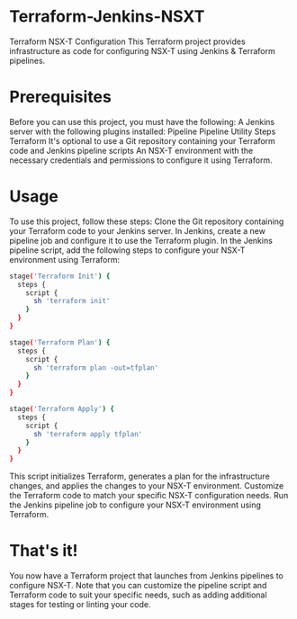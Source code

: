 # Terraform-Jenkins-NSXT
Terraform NSX-T Configuration
This Terraform project provides infrastructure as code for configuring NSX-T using Jenkins & Terraform pipelines.

<h1>Prerequisites</h1>

Before you can use this project, you must have the following:
A Jenkins server with the following plugins installed:
Pipeline
Pipeline Utility Steps
Terraform
It's optional to use a Git repository containing your Terraform code and Jenkins pipeline scripts
An NSX-T environment with the necessary credentials and permissions to configure it using Terraform.

<h1>Usage</h1>

To use this project, follow these steps:
Clone the Git repository containing your Terraform code to your Jenkins server.
In Jenkins, create a new pipeline job and configure it to use the Terraform plugin.
In the Jenkins pipeline script, add the following steps to configure your NSX-T environment using Terraform:

```bash
stage('Terraform Init') {
  steps {
    script {
      sh 'terraform init'
    }
  }
}

stage('Terraform Plan') {
  steps {
    script {
      sh 'terraform plan -out=tfplan'
    }
  }
}

stage('Terraform Apply') {
  steps {
    script {
      sh 'terraform apply tfplan'
    }
  }
}
```

This script initializes Terraform, generates a plan for the infrastructure changes, and applies the changes to your NSX-T environment.
Customize the Terraform code to match your specific NSX-T configuration needs.
Run the Jenkins pipeline job to configure your NSX-T environment using Terraform.

<h1>That's it!</h1>

You now have a Terraform project that launches from Jenkins pipelines to configure NSX-T. Note that you can customize the pipeline script and Terraform code to suit your specific needs, such as adding additional stages for testing or linting your code.
